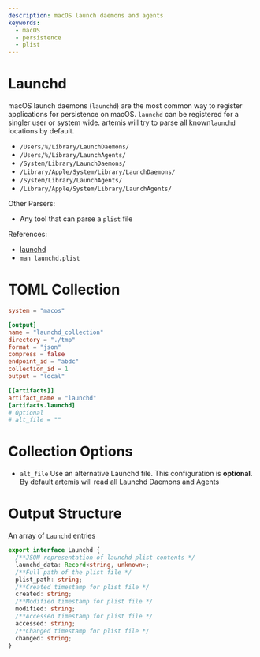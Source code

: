 ```yaml
---
description: macOS launch daemons and agents
keywords:
  - macOS
  - persistence
  - plist
---
```


# Launchd

macOS launch daemons (`launchd`) are the most common way to register
applications for persistence on macOS. `launchd` can be registered for a singler
user or system wide. artemis will try to parse all known`launchd` locations by
default.

- `/Users/%/Library/LaunchDaemons/`
- `/Users/%/Library/LaunchAgents/`
- `/System/Library/LaunchDaemons/`
- `/Library/Apple/System/Library/LaunchDaemons/`
- `/System/Library/LaunchAgents/`
- `/Library/Apple/System/Library/LaunchAgents/`

Other Parsers:

- Any tool that can parse a `plist` file

References:

- [launchd](https://www.launchd.info/)
- `man launchd.plist`

# TOML Collection

```toml
system = "macos"

[output]
name = "launchd_collection"
directory = "./tmp"
format = "json"
compress = false
endpoint_id = "abdc"
collection_id = 1
output = "local"

[[artifacts]]
artifact_name = "launchd"
[artifacts.launchd]
# Optional
# alt_file = ""
```

# Collection Options

- `alt_file` Use an alternative Launchd file. This configuration is
  **optional**. By default artemis will read all Launchd Daemons and Agents

# Output Structure

An array of `Launchd` entries

```typescript
export interface Launchd {
  /**JSON representation of launchd plist contents */
  launchd_data: Record<string, unknown>;
  /**Full path of the plist file */
  plist_path: string;
  /**Created timestamp for plist file */
  created: string;
  /**Modified timestamp for plist file */
  modified: string;
  /**Accessed timestamp for plist file */
  accessed: string;
  /**Changed timestamp for plist file */
  changed: string;
}
```
